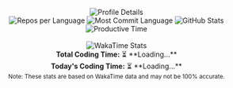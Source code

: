 <p align="center">
  <img src="http://github-profile-summary-cards.vercel.app/api/cards/profile-details?username=bharambetr2002&theme=github_dark" alt="Profile Details"><br>
  <img src="http://github-profile-summary-cards.vercel.app/api/cards/repos-per-language?username=bharambetr2002&theme=github_dark" alt="Repos per Language">
  <img src="http://github-profile-summary-cards.vercel.app/api/cards/most-commit-language?username=bharambetr2002&theme=github_dark" alt="Most Commit Language">
  <img src="http://github-profile-summary-cards.vercel.app/api/cards/stats?username=bharambetr2002&theme=github_dark" alt="GitHub Stats">
  <img src="http://github-profile-summary-cards.vercel.app/api/cards/productive-time?username=bharambetr2002&theme=github_dark&utcOffset=5.5" alt="Productive Time">
  <br><br>
  <img src="https://github-readme-stats.vercel.app/api/wakatime?username=bharambetr2002&layout=compact&theme=github_dark" alt="WakaTime Stats">
  <br>
  <strong>Total Coding Time:</strong> ⏳ **<!--START_TOTAL_CODING_TIME-->Loading...<!--END_TOTAL_CODING_TIME-->**<br>
  <strong>Today's Coding Time:</strong> ⏳ **<!--START_TODAY_CODING_TIME-->Loading...<!--END_TODAY_CODING_TIME-->**<br>
  <small>Note: These stats are based on WakaTime data and may not be 100% accurate.</small>
</p>

